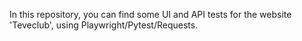 In this repository, you can find some UI and API tests for the website 'Teveclub', using Playwright/Pytest/Requests.
